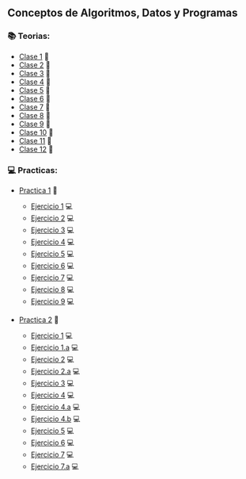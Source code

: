 ## Conceptos de Algoritmos, Datos y Programas 

### :books: Teorias:
* [Clase 1](Teorias/teoria_1.pdf) :open_book:
* [Clase 2](Teorias/teoria_2.pdf) :open_book:
* [Clase 3](Teorias/teoria_3.pdf) :open_book:
* [Clase 4](Teorias/teoria_4.pdf) :open_book:
* [Clase 5](Teorias/teoria_5.pdf) :open_book:
* [Clase 6](Teorias/teoria_6.pdf) :open_book:
* [Clase 7](Teorias/teoria_7.pdf) :open_book:
* [Clase 8](Teorias/teoria_8.pdf) :open_book:
* [Clase 9](Teorias/teoria_9.pdf) :open_book:
* [Clase 10](Teorias/teoria_10.pdf) :open_book:
* [Clase 11](Teorias/teoria_11.pdf) :open_book:
* [Clase 12](Teorias/teroria_12.pdf) :open_book:

 ### 💻 Practicas: 
 
 * [Practica 1](https://github.com/Caarito/Materia-CADP/blob/main/Practicas/Practica%201/Practica%201%20cadp.pdf) :page_facing_up:
     - [Ejercicio 1](https://github.com/Caarito/Materia-CADP/blob/main/Practicas/Practica%201/Resoluci%C3%B3n%20Practica/punto1.pas) :computer:      
     - [Ejercicio 2](https://github.com/Caarito/Materia-CADP/blob/main/Practicas/Practica%201/Resoluci%C3%B3n%20Practica/punto2.pas) :computer:
     - [Ejercicio 3](https://github.com/Caarito/Materia-CADP/blob/main/Practicas/Practica%201/Resoluci%C3%B3n%20Practica/punto3.pas) :computer:
     - [Ejercicio 4](https://github.com/Caarito/Materia-CADP/blob/main/Practicas/Practica%201/Resoluci%C3%B3n%20Practica/punto4.pas) :computer:
     - [Ejercicio 5](https://github.com/Caarito/Materia-CADP/blob/main/Practicas/Practica%201/Resoluci%C3%B3n%20Practica/punto5.pas) :computer:
     - [Ejercicio 6](https://github.com/Caarito/Materia-CADP/blob/main/Practicas/Practica%201/Resoluci%C3%B3n%20Practica/punto6.pas) :computer:
     - [Ejercicio 7](https://github.com/Caarito/Materia-CADP/blob/main/Practicas/Practica%201/Resoluci%C3%B3n%20Practica/punto7.pas) :computer:
     - [Ejercicio 8](https://github.com/Caarito/Materia-CADP/blob/main/Practicas/Practica%201/Resoluci%C3%B3n%20Practica/punto8.pas) :computer:
     - [Ejercicio 9](https://github.com/Caarito/Materia-CADP/blob/main/Practicas/Practica%201/Resoluci%C3%B3n%20Practica/punto9.pas) :computer:
     
 * [Practica 2](https://github.com/Caarito/Materia-CADP/blob/main/Practicas/Practica%202/Practica_2.pdf) :page_facing_up:     
     - [Ejercicio 1]() :computer:
     - [Ejercicio 1.a]() :computer:      
     - [Ejercicio 2]() :computer:
     - [Ejercicio 2.a]() :computer:
     - [Ejercicio 3]() :computer:
     - [Ejercicio 4]() :computer:
     - [Ejercicio 4.a]() :computer:
     - [Ejercicio 4.b]() :computer:
     - [Ejercicio 5]() :computer:
     - [Ejercicio 6]() :computer:
     - [Ejercicio 7]() :computer:
     - [Ejercicio 7.a]() :computer:


